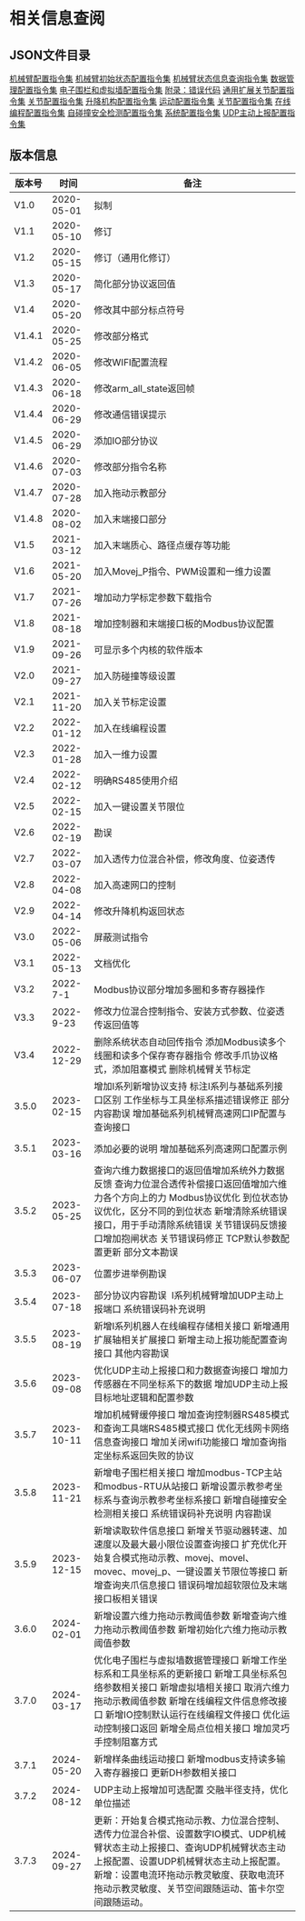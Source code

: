 # 相关信息查阅

## JSON文件目录

[机械臂配置指令集](../json/armConfig.md)
[机械臂初始状态配置指令集](../json/armInit.md)
[机械臂状态信息查询指令集](../json/armState.md)
[数据管理配置指令集](../json/dataManagement.md)
[电子围栏和虚拟墙配置指令集](../json/electronicFence.md)
[附录：错误代码](../json/errorList.md)
[通用扩展关节配置指令集](../json/expandControl.md)
[关节配置指令集](../json/jointConfig.md)
[升降机构配置指令集](../json/liftControl.md)
[运动配置指令集](../json/motionConfig.md)
[关节配置指令集](../json/jointConfig.md)
[在线编程配置指令集](../json/onlineProgram.md)
[自碰撞安全检测配置指令集](../json/systemConfig.md)
[系统配置指令集](../json/onlineProgram.md)
[UDP主动上报配置指令集](../json/udpConfig.md)

## 版本信息

|  **版本号**  |  **时间**  |  **备注**  |
| --- | --- | --- |
|  V1.0  |  2020-05-01  |  拟制  |
|  V1.1  |  2020-05-10  |  修订  |
|  V1.2  |  2020-05-15  |  修订（通用化修订）  |
|  V1.3  |  2020-05-17  |  简化部分协议返回值  |
|  V1.4  |  2020-05-20  |  修改其中部分标点符号  |
|  V1.4.1  |  2020-05-25  |  修改部分格式  |
|  V1.4.2  |  2020-06-05  |  修改WIFI配置流程  |
|  V1.4.3  |  2020-06-18  |  修改arm\_all\_state返回帧  |
|  V1.4.4  |  2020-06-29  |  修改通信错误提示  |
|  V1.4.5  |  2020-06-29  |  添加IO部分协议  |
|  V1.4.6  |  2020-07-03  |  修改部分指令名称  |
|  V1.4.7  |  2020-07-28  |  加入拖动示教部分  |
|  V1.4.8  |  2020-08-02  |  加入末端接口部分  |
|  V1.5  |  2021-03-12  |  加入末端质心、路径点缓存等功能  |
|  V1.6  |  2021-05-20  |  加入Movej\_P指令、PWM设置和一维力设置  |
|  V1.7  |  2021-07-26  |  增加动力学标定参数下载指令  |
|  V1.8  |  2021-08-18  |  增加控制器和末端接口板的Modbus协议配置  |
|  V1.9  |  2021-09-26  |  可显示多个内核的软件版本  |
|  V2.0  |  2021-09-27  |  加入防碰撞等级设置  |
|  V2.1  |  2021-11-20  |  加入关节标定设置  |
|  V2.2  |  2022-01-12  |  加入在线编程设置  |
|  V2.3  |  2022-01-28  |  加入一维力设置  |
|  V2.4  |  2022-02-12  |  明确RS485使用介绍  |
|  V2.5  |  2022-02-15  |  加入一键设置关节限位  |
|  V2.6  |  2022-02-19  |  勘误  |
|  V2.7  |  2022-03-07  |  加入透传力位混合补偿，修改角度、位姿透传  |
|  V2.8  |  2022-04-08  |  加入高速网口的控制  |
|  V2.9  |  2022-04-14  |  修改升降机构返回状态  |
|  V3.0  |  2022-05-06  |  屏蔽测试指令  |
|  V3.1  |  2022-05-13  |  文档优化  |
|  V3.2  |  2022-7-1  |  Modbus协议部分增加多圈和多寄存器操作  |
|  V3.3  |  2022-9-23  |  修改力位混合控制指令、安装方式参数、位姿透传返回值等  |
|  V3.4  |  2022-12-29  |  删除系统状态自动回传指令 添加Modbus读多个线圈和读多个保存寄存器指令 修改手爪协议格式，添加阻塞模式 删除机械臂关节标定  |
|  3.5.0  |  2023-02-15  |  增加I系列新增协议支持 标注I系列与基础系列接口区别 工作坐标与工具坐标系描述错误修正 部分内容勘误 增加基础系列机械臂高速网口IP配置与查询接口  |
|  3.5.1  |  2023-03-16  |  添加必要的说明 增加基础系列高速网口配置示例  |
|  3.5.2  |  2023-05-25  |  查询六维力数据接口的返回值增加系统外力数据反馈 查询力位混合透传补偿接口返回值增加六维力各个方向上的力 Modbus协议优化 到位状态协议优化，区分不同的到位状态 新增清除系统错误接口，用于手动清除系统错误 关节错误码反馈接口增加抱闸状态 关节错误码修正 TCP默认参数配置更新 部分文本勘误  |
|  3.5.3  |  2023-06-07  |  位置步进举例勘误  |
|  3.5.4  |  2023-07-18  |  部分协议内容勘误  I系列机械臂增加UDP主动上报端口 系统错误码补充说明  |
|  3.5.5  |  2023-08-19  |  新增I系列机器人在线编程存储相关接口 新增通用扩展轴相关扩展接口 新增主动上报功能配置查询接口 其他内容勘误  |
|  3.5.6  |  2023-09-08  |  优化UDP主动上报接口和力数据查询接口 增加力传感器在不同坐标系下的数据 增加UDP主动上报目标地址逻辑和配置参数  |
|  3.5.7  |  2023-10-11  |  增加机械臂缓停接口 增加查询控制器RS485模式和查询工具端RS485模式接口 优化无线网卡网络信息查询接口 增加关闭wifi功能接口 增加查询指定坐标系返回失败的协议  |
|  3.5.8  |  2023-11-21  |  新增电子围栏相关接口 增加modbus-TCP主站和modbus-RTU从站接口 新增设置示教参考坐标系与查询示教参考坐标系接口 新增自碰撞安全检测相关接口 系统错误码补充说明 内容勘误  |
|  3.5.9  |  2023-12-15  |  新增读取软件信息接口 新增关节驱动器转速、加速度以及最大最小限位设置查询接口 扩充优化开始复合模式拖动示教、movej、movel、movec、movej\_p、一键设置关节限位等接口 新增查询夹爪信息接口 错误码增加超软限位及末端接口板相关错误  |
|  3.6.0  |  2024-02-01  |  新增设置六维力拖动示教阈值参数 新增查询六维力拖动示教阈值参数 新增初始化六维力拖动示教阈值参数  |
|  3.7.0  |  2024-03-17  |  优化电子围栏与虚拟墙数据管理接口 新增工作坐标系和工具坐标系的更新接口 新增工具坐标系包络参数相关接口 新增虚拟墙相关接口 取消六维力拖动示教阈值参数 新增在线编程文件信息修改接口 新增IO控制默认运行在线编程文件接口 优化运动控制接口返回 新增全局点位相关接口 增加灵巧手控制阻塞方式  |
|  3.7.1  |  2024-05-20  |  新增样条曲线运动接口 新增modbus支持读多输入寄存器接口 更新DH参数相关接口  |
|  3.7.2  |  2024-08-12  |  UDP主动上报增加可选配置 交融半径支持，优化单位描述  |
|  3.7.3  |  2024-09-27  | 更新：开始复合模式拖动示教、力位混合控制、透传力位混合补偿、设置数字IO模式、UDP机械臂状态主动上报接口、查询UDP机械臂状态主动上报配置、设置UDP机械臂状态主动上报配置。<br>新增：设置电流环拖动示教灵敏度、获取电流环拖动示教灵敏度、关节空间跟随运动、笛卡尔空间跟随运动。 |
